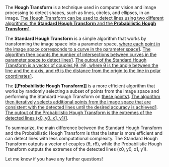 The **Hough Transform** is a technique used in computer vision and image processing to detect shapes, such as lines, circles, and ellipses, in an image. [The Hough Transform can be used to detect lines using two different algorithms: the **Standard Hough Transform** and the **Probabilistic Hough Transform**](https://docs.opencv.org/3.4/d9/db0/tutorial_hough_lines.html)[1](https://docs.opencv.org/3.4/d9/db0/tutorial_hough_lines.html).

The **Standard Hough Transform** is a simple algorithm that works by transforming the image space into a parameter space, [where each point in the image space corresponds to a curve in the parameter space](https://docs.opencv.org/3.4/d9/db0/tutorial_hough_lines.html)[1](https://docs.opencv.org/3.4/d9/db0/tutorial_hough_lines.html). [The algorithm then counts the number of intersections between curves in the parameter space to detect lines](https://docs.opencv.org/3.4/d9/db0/tutorial_hough_lines.html)[1](https://docs.opencv.org/3.4/d9/db0/tutorial_hough_lines.html). [The output of the Standard Hough Transform is a vector of couples (θ, rθ), where θ is the angle between the line and the x-axis, and rθ is the distance from the origin to the line in polar coordinates](https://docs.opencv.org/3.4/d9/db0/tutorial_hough_lines.html)[1](https://docs.opencv.org/3.4/d9/db0/tutorial_hough_lines.html).


The **[[Probabilistic Hough Transform]]** is a more efficient algorithm that works by randomly selecting a subset of points from the image space and performing the Standard Hough Transform on [these points](https://docs.opencv.org/3.4/d9/db0/tutorial_hough_lines.html)[1](https://docs.opencv.org/3.4/d9/db0/tutorial_hough_lines.html). [The algorithm then iteratively selects additional points from the image space that are consistent with the detected lines until the desired accuracy is achieved](https://docs.opencv.org/3.4/d9/db0/tutorial_hough_lines.html)[1](https://docs.opencv.org/3.4/d9/db0/tutorial_hough_lines.html). [The output of the Probabilistic Hough Transform is the extremes of the detected lines (x0, y0, x1, y1)](https://docs.opencv.org/3.4/d9/db0/tutorial_hough_lines.html)[1](https://docs.opencv.org/3.4/d9/db0/tutorial_hough_lines.html).

To summarize, the main difference between the Standard Hough Transform and the Probabilistic Hough Transform is that the latter is more efficient and can detect lines with less computational complexity. The Standard Hough Transform outputs a vector of couples (θ, rθ), while the Probabilistic Hough Transform outputs the extremes of the detected lines (x0, y0, x1, y1).

Let me know if you have any further questions!



